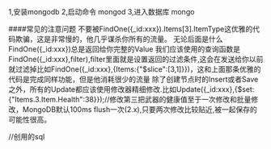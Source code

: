 1,安装mongodb2,启动命令    mongod3,进入数据库    mongo ####常见的注意问题不要被FindOne({_id:xxx}).Items[3].ItemType这优雅的代码欺骗，这是非常慢的，他几乎谋杀你所有的流量。 无论后面是什么 FindOne({_id:xxx})总是返回给你完整的Value我们应该使用的查询函数是FindOne({_id:xxx},filter),filter里面就是设置返回的过滤条件,这会在发送给你以前就过滤掉比如FindOne({_id:xxx},{Items:{"$slice":[3,1]}})，这和上面那条优雅的代码是完成同样功能，但是他消耗很少的流量除了创建节点时的Insert或者Save之外，所有的Update都应该使用修改器精细修改.比如Update({_id:xxx},{$set:{"Items.3.Item.Health":38}});//修改第三把武器的健康值至于一次修改和批量修改，MongoDB默认100ms flush一次(2.x),只要两次修改比较贴近,被一起保存的可能性很高。//创用的sql